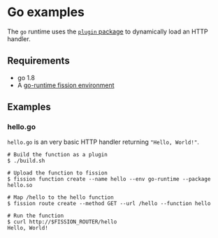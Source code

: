 # Go examples

The `go` runtime uses the [`plugin` package](https://golang.org/pkg/plugin/) to dynamically load an HTTP handler.

## Requirements

- go 1.8
- A [go-runtime fission environment](environments/go/README.md)

## Examples

### hello.go

`hello.go` is an very basic HTTP handler returning `"Hello, World!"`.


```
# Build the function as a plugin
$ ./build.sh

# Upload the function to fission
$ fission function create --name hello --env go-runtime --package hello.so

# Map /hello to the hello function
$ fission route create --method GET --url /hello --function hello

# Run the function
$ curl http://$FISSION_ROUTER/hello
Hello, World!
```
